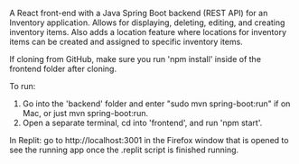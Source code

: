 A React front-end with a Java Spring Boot backend (REST API) for an Inventory application. Allows for displaying, deleting, editing, and creating inventory items. Also adds a location feature where locations for inventory items can be created and assigned to specific inventory items. 

If cloning from GitHub, make sure you run 'npm install' inside of the frontend folder after cloning.

To run:
1. Go into the 'backend' folder and enter "sudo mvn spring-boot:run" if on Mac, or just mvn spring-boot:run.
2. Open a separate terminal, cd into 'frontend', and run 'npm start'.

In Replit: go to http://localhost:3001 in the Firefox window that is opened to see the running app once the .replit script is finished running.
